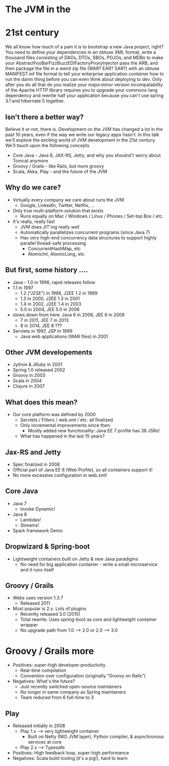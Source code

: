 # The JVM in the 
# 21st century 


We all know how much of a pain it is to bootstrap a new Java project, right?
You need to define your dependencies in an obtuse XML format, write a thousand
files consisting of DAOs, DTOs, SBOs, POJOs, and MDBs to make your 
AbstractFooBarFizzBuzzEDIFactoryProxyInjector pass the ARB, and
then package the file in a weird zip file (WAR? EAR? SAR?) with an obtuse
MANIFEST.mf file format to tell your enterprise application container how to run
the damn thing before you can even think about deploying to dev.  Only after
you do all that do you realize your major.minor version incompatability of the
Apache HTTP library requires you to upgrade your commons-lang dependency and
rewrite half your application because you can't use spring 3.1 and hibernate 5
together.


## Isn't there a better way? 

Believe it or not, there is. Development on the JVM has changed a lot in the 
past 10 years, even if the way we write our legacy apps hasn't. In this talk
we'll explore the exciting world of JVM development in the 21st century.  We'll
touch upon the following concepts

* Core Java - Java 8, JAX-RS, Jetty, and why you shoulnd't worry about Tomcat
anymore
* Groovy / Grails - like Rails, but more groovy
* Scala, Akka, Play - and the future of the JVM


## Why do we care? 

* Virtually every company we care about runs the JVM 
  * Google, LinkedIn, Twitter, Netflix, ... 
* Only true multi-platform solution that exists 
  * Runs equally on Mac / Windows / Linux / Phones / Set-top Box / etc. 
* It's really, really fast 
  * JVM does JIT'ing really well 
  * Automatically parallelizes concurrent programs (since Java 7) 
  * Has very high-end concurrency data structures to support highly parallel thread-safe processing 
    * ConcurrentHashMap, etc 
    * AtomicInt, AtomicLong, etc 


## But first, some history .... 

* Java - 1.0 in 1996, rapid releases follow 
* 1.1 in 1997 
  * 1.2 ("J2SE") in 1998, J2EE 1.2 in 1999 
  * 1.3 in 2000, J2EE 1.3 in 2001 
  * 1.4 in 2002, J2EE 1.4 in 2003 
  * 5.0 in 2004, JEE 5.0 in 2006 
* slows down from here: Java 6 in 2006, JEE 6 in 2009 
  * 7 in 2011, JEE 7 in 2013 
  * 8 in 2014, JEE 8 ??? 
* Servlets in 1997, JSP in 1999 
  * Java web applications (WAR files) in 2001 


## Other JVM developements  

* Jython & JRuby in 2001 
* Spring 1.0 released 2002 
* Groovy in 2003 
* Scala in 2004 
* Clojure in 2007 


## What does this mean? 

* Our core platform was defined by 2000 
  * Servlets / Filters / web.xml / etc. all finalized 
  * Only incremental improvements since then. 
    * Mostly added new functionality: Java EE 7 profile has 38 JSRs! 
  * What has happened in the last 15 years? 


## Jax-RS and Jetty 

* Spec finalized in 2008 
* Official part of Java EE 6 (Web Profile), so all containers support it! 
* No more excessive configuration in web.xml! 


## Core Java 

* Java 7 
  * Invoke Dynamic! 
* Java 8 
  * Lambdas! 
  * Streams! 
* Spark framework Demo 


## Dropwizard & Spring-boot 

* Lightweight containers built on Jetty & new Java paradigms 
  * No need for big application container - write a small microservice and it runs itself 


## Groovy / Grails 

* Webs uses version 1.3.7 
  * Released 2011 
* Most popular is 2.x. Lots of plugins  
  * Recently released 3.0 (2015)  
  * Total rewrite.  Uses spring-boot as core and lightweight container wrapper  
  * No upgrade path from 1.0 --> 2.0 or 2.0 --> 3.0 


# Groovy / Grails more 

* Positives: super-high developer productivity 
  * Real-time compilation 
  * Convention over configuration (originally "Groovy on Rails") 
* Negatives: What's the future? 
  * Just recently switched open-source maintainers 
  * No longer in same company as Spring maintainers 
  * Team reduced from 6 full-time to 3 


## Play 

* Released initially in 2008 
  * Play 1.x --> very lightweight container 
    * Built on Netty (NIO JVM layer), Python compiler, & asynchronous services at core 
  * Play 2.x --> Typesafe 
* Positives: High feedback loop, super-high performance 
* Negatives: Scala build tooling (it's a pig!), hard to learn 

